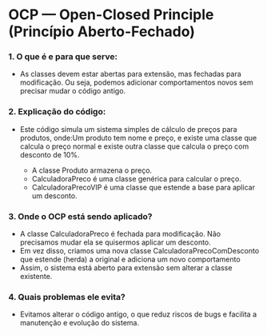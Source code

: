 # OCP — Open-Closed Principle (Princípio Aberto-Fechado)

### 1.  O que é e para que serve:
 * As classes devem estar abertas para extensão, mas fechadas para modificação. Ou seja, podemos adicionar comportamentos novos sem precisar mudar o código antigo.

### 2.  Explicação do código:
 - Este código simula um sistema simples de cálculo de preços para produtos, onde:Um produto tem nome e preço, e existe uma classe que calcula o preço normal e existe outra classe que calcula o preço com desconto de 10%.

     - A classe Produto armazena o preço.
     * CalculadoraPreco é uma classe genérica para calcular o preço.
     * CalculadoraPrecoVIP é uma classe que estende a base para aplicar um desconto.

### 3. Onde o OCP está sendo aplicado?
 * A classe CalculadoraPreco é fechada para modificação. Não precisamos mudar ela se quisermos aplicar um desconto.
 * Em vez disso, criamos uma nova classe CalculadoraPrecoComDesconto que estende (herda) a original e adiciona um novo comportamento
 * Assim, o sistema está aberto para extensão sem alterar a classe existente.

### 4. Quais problemas ele evita?
 - Evitamos alterar o código antigo, o que reduz riscos de bugs e facilita a manutenção e evolução do sistema.


